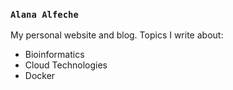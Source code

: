 ### `Alana Alfeche`

My personal website and blog. Topics I write about:
- Bioinformatics
- Cloud Technologies
- Docker
